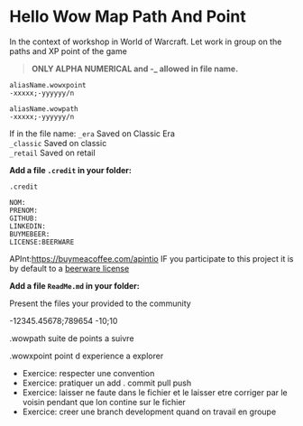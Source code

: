 # Hello Wow Map Path And Point

In the context of workshop in World of Warcraft. Let work in group on the paths and XP point of the game

> **ONLY ALPHA NUMERICAL and -_ allowed in file name.**

```aliasName.wowxpoint```   
`-xxxxx;-yyyyyy/n`   

```aliasName.wowpath```  
`-xxxxx;-yyyyyy/n`   

If in the file name:
`_era` Saved on Classic Era    
`_classic` Saved on classic  
`_retail` Saved on retail  


**Add a file `.credit` in your folder:**  

`.credit`
```
NOM:
PRENOM:
GITHUB:
LINKEDIN:
BUYMEBEER:
LICENSE:BEERWARE
```
APInt:https://buymeacoffee.com/apintio
IF you participate to this project it is by default to a [beerware license](https://fr.wikipedia.org/wiki/Beerware)

**Add a file `ReadMe.md` in your folder:**  

Present the files your provided to the community


-12345.45678;789654
-10;10


.wowpath  suite de points a suivre

.wowxpoint point d experience a explorer


- Exercice: respecter une convention
- Exercice: pratiquer un add . commit pull push
- Exercice: laisser ne faute dans le fichier et le laisser etre corriger par le voisin pendant que lon contine sur le fichier
- Exercice: creer une branch development quand on travail en groupe


